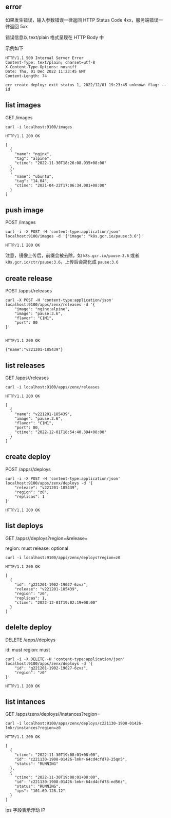 
## error
如果发生错误，输入参数错误一律返回 HTTP Status Code 4xx，服务端错误一律返回 5xx

错误信息以 text/plain 格式呈现在 HTTP Body 中

示例如下
```
HTTP/1.1 500 Internal Server Error
Content-Type: text/plain; charset=utf-8
X-Content-Type-Options: nosniff
Date: Thu, 01 Dec 2022 11:23:45 GMT
Content-Length: 74

err create deploy: exit status 1, 2022/12/01 19:23:45 unknown flag: --id
```

## list images
GET /images
```
curl -i localhost:9100/images

HTTP/1.1 200 OK

[
  {
    "name": "nginx",
    "tag": "alpine",
    "ctime": "2022-11-30T18:26:08.935+08:00"
  },
  {
    "name": "ubuntu",
    "tag": "14.04",
    "ctime": "2021-04-22T17:06:34.081+08:00"
  }
]
```

## push image
POST /images
```
curl -i -X POST -H 'content-type:application/json' localhost:9100/images -d '{"image": "k8s.gcr.io/pause:3.6"}'

HTTP/1.1 200 OK
```
注意，镜像上传后，前缀会被去除，如 `k8s.gcr.io/pause:3.6` 或者 `k8s.gcr.io/ctr/pause:3.6`，上传后会简化成 `pause:3.6`
## create release
POST /apps/<app>/releases
```
curl -X POST -H 'content-type:application/json' localhost:9100/apps/zenx/releases -d '{
    "image": "nginx:alpine",
    "image": "pause:3.6",
    "flavor": "C1M1",
    "port": 80
}'


HTTP/1.1 200 OK

{"name":"v221201-185439"}
```

## list releases
GET /apps/<app>/releases
```
curl -i localhost:9100/apps/zenx/releases

HTTP/1.1 200 OK

[
  {
    "name": "v221201-185439",
    "image": "pause:3.6",
    "flavor": "C1M1",
    "port": 80,
    "ctime": "2022-12-01T18:54:40.394+08:00"
  }
]
```
## create deploy
POST /apps/<app>/deploys
```
curl -i -X POST -H 'content-type:application/json' localhost:9100/apps/zenx/deploys -d '{
    "release": "v221201-185439",
    "region": "z0",
    "replicas": 1
}'

HTTP/1.1 200 OK

```

## list deploys
GET /apps/<app>/deploys?region=<region>&release=<release>

region: must
release: optional

```
curl -i localhost:9100/apps/zenx/deploys?region=z0

HTTP/1.1 200 OK

[
  {
    "id": "g221201-1902-19027-6zvz",
    "release": "v221201-185439",
    "region": "z0",
    "replicas": 1,
    "ctime": "2022-12-01T19:02:19+08:00"
  }
]
```

## delelte deploy
DELETE /apps/<app>/deploys

id: must
region: must

```
curl -i -X DELETE -H 'content-type:application/json' localhost:9100/apps/zenx/deploys -d '{
    "id": "g221201-1902-19027-6zvz",
    "region": "z0"
}'

HTTP/1.1 200 OK

```

## list intances
GET /apps/zenx/deploys/<deploy-id>/instances?region=<region>

```
curl -i localhost:9100/apps/zenx/deploys/c221130-1908-01426-lmkr/instances?region=z0

HTTP/1.1 200 OK

[
  {
    "ctime": "2022-11-30T19:08:01+08:00",
    "id": "c221130-1908-01426-lmkr-64cd4cfd78-25qn5",
    "status": "RUNNING"
  },
  {
    "ctime": "2022-11-30T19:08:01+08:00",
    "id": "c221130-1908-01426-lmkr-64cd4cfd78-nd56z",
    "status": "RUNNING",
    "ips": "101.69.128.12"
  }
]
```
ips 字段表示浮动 IP

